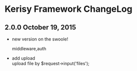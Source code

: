 Kerisy Framework ChangeLog
==========================

2.0.0 October 19, 2015
---------------------

- new version on the swoole!

  middleware,auth

- add upload  
	upload file by $request->input('files');
